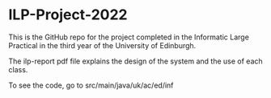 # ILP-Project-2022
This is the GitHub repo for the project completed in the Informatic Large Practical in the third year of the University of Edinburgh. 

The ilp-report pdf file explains the design of the system and the use of each class. 

To see the code, go to src/main/java/uk/ac/ed/inf
